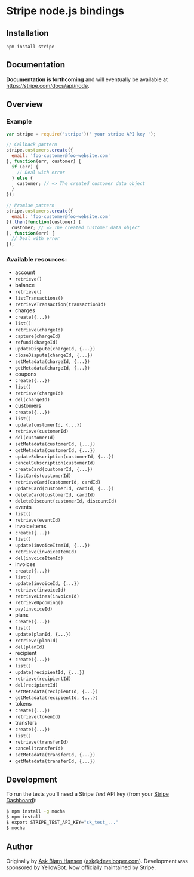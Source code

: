 # Stripe node.js bindings

## Installation

`npm install stripe`

## Documentation

**Documentation is forthcoming** and will eventually be available at https://stripe.com/docs/api/node.

## Overview

### Example

```js
var stripe = require('stripe')(' your stripe API key ');

// Callback pattern
stripe.customers.create({
  email: 'foo-customer@foo-website.com'
}, function(err, customer) {
  if (err) {
    // Deal with error
  } else {
    customer; // => The created customer data object
  }
});

// Promise pattern
stripe.customers.create({
  email: 'foo-customer@foo-website.com'
}).then(function(customer) {
  customer; // => The created customer data object
}, function(err) {
  // Deal with error
});
```

### Available resources:

 * account
  * `retrieve()`
 * balance
  * `retrieve()`
  * `listTransactions()`
  * `retrieveTransaction(transactionId)`
 * charges
  * `create({...})`
  * `list()`
  * `retrieve(chargeId)`
  * `capture(chargeId)`
  * `refund(chargeId)`
  * `updateDispute(chargeId, {...})`
  * `closeDispute(chargeId, {...})`
  * `setMetadata(chargeId, {...})`
  * `getMetadata(chargeId, {...})`
 * coupons
  * `create({...})`
  * `list()`
  * `retrieve(chargeId)`
  * `del(chargeId)`
 * customers
  * `create({...})`
  * `list()`
  * `update(customerId, {...})`
  * `retrieve(customerId)`
  * `del(customerId)`
  * `setMetadata(customerId, {...})`
  * `getMetadata(customerId, {...})`
  * `updateSubscription(customerId, {...})`
  * `cancelSubscription(customerId)`
  * `createCard(customerId, {...})`
  * `listCards(customerId)`
  * `retrieveCard(customerId, cardId)`
  * `updateCard(customerId, cardId, {...})`
  * `deleteCard(customerId, cardId)`
  * `deleteDiscount(customerId, discountId)`
 * events
  * `list()`
  * `retrieve(eventId)`
 * invoiceItems
  * `create({...})`
  * `list()`
  * `update(invoiceItemId, {...})`
  * `retrieve(invoiceItemId)`
  * `del(invoiceItemId)`
 * invoices
  * `create({...})`
  * `list()`
  * `update(invoiceId, {...})`
  * `retrieve(invoiceId)`
  * `retrieveLines(invoiceId)`
  * `retrieveUpcoming()`
  * `pay(invoiceId)`
 * plans
  * `create({...})`
  * `list()`
  * `update(planId, {...})`
  * `retrieve(planId)`
  * `del(planId)`
 * recipient
  * `create({...})`
  * `list()`
  * `update(recipientId, {...})`
  * `retrieve(recipientId)`
  * `del(recipientId)`
  * `setMetadata(recipientId, {...})`
  * `getMetadata(recipientId, {...})`
 * tokens
  * `create({...})`
  * `retrieve(tokenId)`
 * transfers
  * `create({...})`
  * `list()`
  * `retrieve(transferId)`
  * `cancel(transferId)`
  * `setMetadata(transferId, {...})`
  * `getMetadata(transferId, {...})`

## Development

To run the tests you'll need a Stripe *Test* API key (from your [Stripe Dashboard](https://manage.stripe.com)):

```bash
$ npm install -g mocha
$ npm install
$ export STRIPE_TEST_API_KEY="sk_test_..."
$ mocha
```

## Author

Originally by [Ask Bjørn Hansen](https://github.com/abh) (ask@develooper.com). Development was sponsored by YellowBot. Now officially maintained by Stripe.
